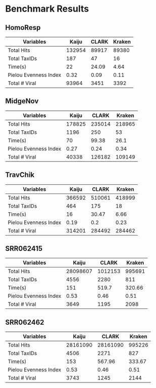 # Benchmark Results

## HomoResp

Variables | Kaiju | CLARK | Kraken
--- | --- | --- | --- 
Total Hits | 132954 | 89917 | 89380 
Total TaxIDs | 187 | 47 | 16 
Time(s) | 22 | 24.09 | 4.64  
Pielou Evenness Index | 0.32 | 0.09 | 0.11  
Total # Viral | 93964 | 3451 | 3392 

## MidgeNov

Variables | Kaiju | CLARK | Kraken
--- | --- | --- | --- 
Total Hits | 178825 | 235014 | 218965 
Total TaxIDs | 1196 | 250 | 53 
Time(s) | 70 | 99.38 | 26.1  
Pielou Evenness Index | 0.27 | 0.24 | 0.34  
Total # Viral | 40338 | 126182 | 109149

## TravChik

Variables | Kaiju | CLARK | Kraken
--- | --- | --- | --- 
Total Hits | 366592 | 510061 | 418999 
Total TaxIDs | 464 | 175 | 18 
Time(s) | 16 | 30.47 | 6.66  
Pielou Evenness Index | 0.19 | 0.2 | 0.23  
Total # Viral | 314201 | 284492 | 284462

## SRR062415

Variables | Kaiju | CLARK | Kraken
--- | --- | --- | --- 
Total Hits | 28098607 | 1012153 | 995691 
Total TaxIDs | 4556 | 2280 | 811 
Time(s) | 151 | 519.7 | 320.66  
Pielou Evenness Index | 0.53 | 0.46 | 0.51  
Total # Viral | 3649 | 1195 | 2098

## SRR062462

Variables | Kaiju | CLARK | Kraken
--- | --- | --- | --- 
Total Hits | 28161090 | 28161090 | 995226 
Total TaxIDs | 4506 | 2271 | 827 
Time(s) | 153 | 567.96 | 333.67  
Pielou Evenness Index | 0.53 | 0.46 | 0.51  
Total # Viral | 3743 | 1245 | 2144

